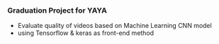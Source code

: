 ### Graduation Project for YAYA
- Evaluate quality of videos based on Machine Learning CNN model 
- using Tensorflow & keras as front-end method

